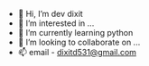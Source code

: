 - 👋 Hi, I’m dev dixit
- 👀 I’m interested in ...
- 🌱 I’m currently learning python
- 💞️ I’m looking to collaborate on ...
- 📫 email - dixitd531@gmail.com 

<!---
devdixi2931d/devdixi2931d is a ✨ special ✨ repository because its `README.md` (this file) appears on your GitHub profile.
You can click the Preview link to take a look at your changes.
--->
